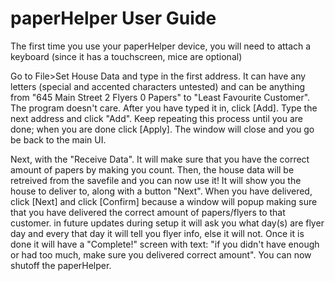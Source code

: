 # paperHelper User Guide

The first time you use your paperHelper device, you will need to attach a keyboard (since it has a touchscreen, mice are optional)

Go to File>Set House Data and type in the first address. It can have any letters (special and accented characters untested) and can be anything from "645 Main Street 2 Flyers 0 Papers" to "Least Favourite Customer". The program doesn't care. After you have typed it in, click [Add]. Type the next address and click "Add". Keep repeating this process until you are done; when you are done click [Apply]. The window will close and you go be back to the main UI.

Next, with the  "Receive Data". It will make sure that you have the correct amount of papers by making you count. Then, the house data will be retreived from the savefile and you can now use it! It will show you the house to deliver to, along with a button "Next". When you have delivered, click [Next] and click [Confirm] because a window will popup making sure that you have delivered the correct amount of papers/flyers to that customer. in future updates during setup it will ask you what day(s) are flyer day and every that day it will tell you flyer info, else it will not. Once it is done it will have a "Complete!" screen with text: "if you didn't have enough or had too much, make sure you delivered correct amount". You can now shutoff the paperHelper.
